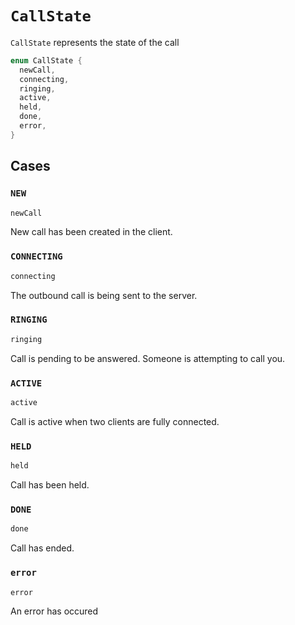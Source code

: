 # `CallState`

`CallState` represents the state of the call

```dart
enum CallState {
  newCall,
  connecting,
  ringing,
  active,
  held,
  done,
  error,
}

```
## Cases
### `NEW`

```dart
newCall
```

New call has been created in the client.

### `CONNECTING`

```dart
connecting
```

The outbound call is being sent to the server.

### `RINGING`

```dart
ringing
```

Call is pending to be answered. Someone is attempting to call you.

### `ACTIVE`

```dart
active
```

Call is active when two clients are fully connected.

### `HELD`

```dart
held
```

Call has been held.

### `DONE`

```dart
done
```

Call has ended.

### `error`

```dart
error
```

An error has occured